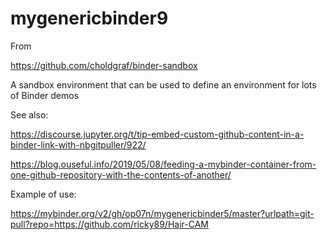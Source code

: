 # mygenericbinder9

From

https://github.com/choldgraf/binder-sandbox

A sandbox environment that can be used to define an environment for lots of Binder demos

See also:

https://discourse.jupyter.org/t/tip-embed-custom-github-content-in-a-binder-link-with-nbgitpuller/922/

https://blog.ouseful.info/2019/05/08/feeding-a-mybinder-container-from-one-github-repository-with-the-contents-of-another/

Example of use:

https://mybinder.org/v2/gh/op07n/mygenericbinder5/master?urlpath=git-pull?repo=https://github.com/ricky89/Hair-CAM
